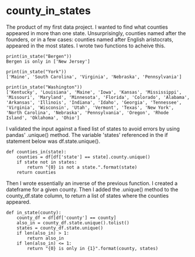 # county_in_states
The product of my first data project. I wanted to find what counties appeared in more than one state. 
Unsurprisingly, counties named after the founders, or in a few cases: counties named after English aristocrats, appeared in the most states. 
I wrote two functions to acheive this. 

    print(in_state("Bergen"))
    Bergen is only in ['New Jersey']

    print(in_state("York"))
    ['Maine', 'South Carolina', 'Virginia', 'Nebraska', 'Pennsylvania']

    print(in_state("Washington"))
    ['Kentucky', 'Louisiana', 'Maine', 'Iowa', 'Kansas', 'Mississippi', 'Missouri', 'Maryland', 'Minnesota', 'Florida', 'Colorado', 'Alabama', 'Arkansas', 'Illinois', 'Indiana', 'Idaho', 'Georgia', 'Tennessee', 'Virginia', 'Wisconsin', 'Utah', 'Vermont', 'Texas', 'New York', 'North Carolina', 'Nebraska', 'Pennsylvania', 'Oregon', 'Rhode Island', 'Oklahoma', 'Ohio']

I validated the input against a fixed list of states to avoid errors by using pandas' .unique() method. 
The variable 'states' referenced in the if statement below was df.state.unique().

    def counties_in(state):
        counties = df[df['state'] == state].county.unique()
        if state not in states:
            return "{0} is not a state.".format(state)
        return counties
        
Then I wrote essentially an inverse of the previous function.
I created a dateframe for a given county. 
Then I added the .unique() method to the county_df.state column,
to return a list of states where the counties appeared. 

    def in_state(county):
        county_df = df[df['county'] == county]
        also_in = county_df.state.unique().tolist()
        states = county_df.state.unique()
        if len(also_in) > 1:
            return also_in
        if len(also_in) <= 1:
            return "{0} is only in {1}".format(county, states)
